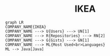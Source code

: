 <h1 align="center">IKEA</h1>

```mermaid
graph LR
COMPANY_NAME{IKEA}
COMPANY_NAME ---> U{Users} ---> UN[1]
COMPANY_NAME ---> R{Repositories} ---> RN[2]
COMPANY_NAME ---> G{Gists} ---> GN[1]
COMPANY_NAME ---> ML{Most Used<br>Languages}
ML --> Java[Java]
```

